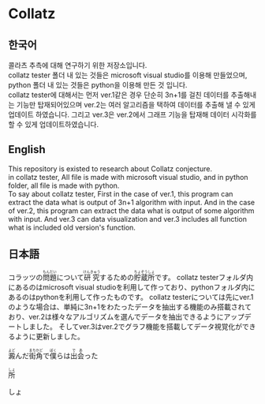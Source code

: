 # Collatz

## 한국어
콜라츠 추측에 대해 연구하기 위한 저장소입니다.  
collatz tester 폴더 내 있는 것들은 microsoft visual studio를 이용해 만들었으며, python 폴더 내 있는 것들은 python을 이용해 만든 것 입니다.  
collatz tester에 대해서는 먼저 ver.1같은 경우 단순히 3n+1를 걸친 데이터를 추출해내는 기능만 탑재되어있으며 ver.2는 여러 알고리즘을 택하여 데이터를 추출해 낼 수 있게 업데이트 하였습니다. 그리고 ver.3은 ver.2에서 그래프 기능을 탑재해 데이터 시각화를 할 수 있게 업데이트하였습니다.

## English
This repository is existed to research about Collatz conjecture.  
in collatz tester, All file is made with microsoft visual studio, and in python folder, all file is made with python.  
To say about collatz tester, First in the case of ver.1, this program can extract the data what is output of 3n+1 algorithm with input. And in the case of ver.2, this program can extract the data what is output of some algorithm with input. And ver.3 can data visualization and ver.3 includes all function what is included old version's function.

## 日本語

コラッツの<ruby><rb>問題</rb><rt>もんだい</rt></ruby>について<ruby><rb>研究</rb><rt>けんきゅう</rt></ruby>するための<ruby><rb>貯蔵</rb><rt>ちょぞう</rt></ruby><ruby><rb>所</rb><rt>しょ</rt></ruby>です。
collatz testerフォルダ内にあるのはmicrosoft visual studioを利用して作っており、pythonフォルダ内にあるのはpythonを利用して作ったものです。
collatz testerについては先にver.1のような場合は、単純に3n+1をわたったデータを抽出する機能のみ搭載されており、ver.2は様々なアルゴリズムを選んでデータを抽出できるようにアップデートしました。 そしてver.3はver.2でグラフ機能を搭載してデータ視覚化ができるように更新しました。

<ruby><rb>澱</rb><rt>よど</rt></ruby>んだ<ruby><rb>街角</rb><rt>まちかど</rt></ruby>で<ruby><rb>僕</rb><rt>ぼく</rt></ruby>らは<ruby><rb>出</rb><rt>で</rt></ruby><ruby><rb>会</rb><rt>あ</rt></ruby>った




<ruby><rb>所</rb><rt>しょ</rt></ruby>

しょ
